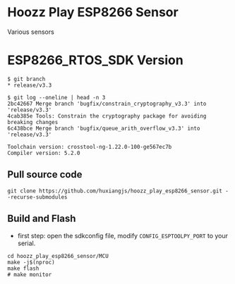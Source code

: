 # Hoozz Play ESP8266 Sensor
Various sensors

# ESP8266_RTOS_SDK Version
```shell
$ git branch
* release/v3.3

$ git log --oneline | head -n 3
2bc42667 Merge branch 'bugfix/constrain_cryptography_v3.3' into 'release/v3.3'
4cab385e Tools: Constrain the cryptography package for avoiding breaking changes
6c438bce Merge branch 'bugfix/queue_arith_overflow_v3.3' into 'release/v3.3'

Toolchain version: crosstool-ng-1.22.0-100-ge567ec7b
Compiler version: 5.2.0
```

## Pull source code
```shell
git clone https://github.com/huxiangjs/hoozz_play_esp8266_sensor.git --recurse-submodules
```

## Build and Flash

* first step: open the sdkconfig file, modify `CONFIG_ESPTOOLPY_PORT` to your serial.

```shell
cd hoozz_play_esp8266_sensor/MCU
make -j$(nproc)
make flash
# make monitor
```
